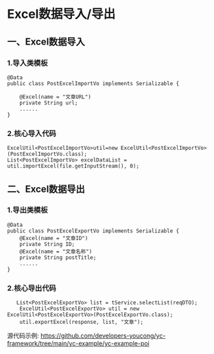 # Excel数据导入/导出

## 一、Excel数据导入
### 1.导入类模板
```
@Data
public class PostExcelImportVo implements Serializable {

    @Excel(name = "文章URL")
    private String url;
    ......
}
```

### 2.核心导入代码
```
ExcelUtil<PostExcelImportVo>util=new ExcelUtil<PostExcelImportVo>(PostExcelImportVo.class);
List<PostExcelImportVo> excelDataList = util.importExcel(file.getInputStream(), 0);

```
## 二、Excel数据导出
### 1.导出类模板
```
@Data
public class PostExcelExportVo implements Serializable {
    @Excel(name = "文章ID")
    private String ID;
    @Excel(name = "文章名称")
    private String postTitle;
    ......
}

```

### 2.核心导出代码
```
   List<PostExcelExportVo> list = tService.selectList(reqDTO);
    ExcelUtil<PostExcelExportVo> util = new ExcelUtil<PostExcelExportVo>(PostExcelExportVo.class);
    util.exportExcel(response, list, "文章");
```

源代码示例:
https://github.com/developers-youcong/yc-framework/tree/main/yc-example/yc-example-poi
